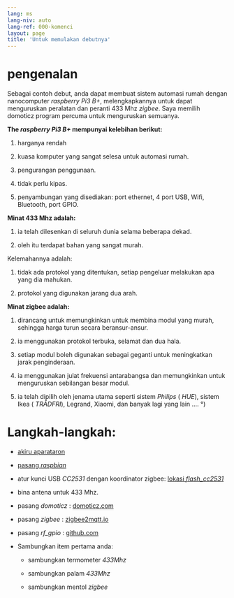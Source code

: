 ```yaml
---
lang: ms
lang-niv: auto
lang-ref: 000-komenci
layout: page
title: 'Untuk memulakan debutnya'
---
```


# pengenalan
Sebagai contoh debut, anda dapat membuat sistem automasi rumah dengan nanocomputer _raspberry Pi3 B+_, melengkapkannya untuk dapat menguruskan peralatan dan peranti 433 Mhz _zigbee_. Saya memilih domoticz program percuma untuk menguruskan semuanya.

**The _raspberry Pi3 B+_ mempunyai kelebihan berikut:**

 1. harganya rendah


 2. kuasa komputer yang sangat selesa untuk automasi rumah.


 3. pengurangan penggunaan.


 4. tidak perlu kipas.


 5. penyambungan yang disediakan: port ethernet, 4 port USB, Wifi, Bluetooth, port GPIO.




**Minat 433 Mhz adalah:**

 1. ia telah dilesenkan di seluruh dunia selama beberapa dekad.


 2. oleh itu terdapat bahan yang sangat murah.



 
Kelemahannya adalah:

 1. tidak ada protokol yang ditentukan, setiap pengeluar melakukan apa yang dia mahukan.


 2. protokol yang digunakan jarang dua arah.




**Minat zigbee adalah:**

 1. dirancang untuk memungkinkan untuk membina modul yang murah, sehingga harga turun secara beransur-ansur.


 1. ia menggunakan protokol terbuka, selamat dan dua hala.


 1. setiap modul boleh digunakan sebagai geganti untuk meningkatkan jarak penginderaan.


 1. ia menggunakan julat frekuensi antarabangsa dan memungkinkan untuk menguruskan sebilangan besar modul.


 1. ia telah dipilih oleh jenama utama seperti sistem _Philips_ ( _HUE_), sistem Ikea ( _TRÅDFRI_), Legrand, Xiaomi, dan banyak lagi yang lain .... °)




# Langkah-langkah:

* [akiru aparataron](_posts/2020-08-31-aparataro.md)


* [pasang _raspbian_](_posts/2020-12-22-instali_raspbian.md)


* atur kunci USB _CC2531_  dengan koordinator zigbee: [ lokasi _flash_cc2531_](https://jmichault.github.io/flash_cc2531-dok/)


* bina antena untuk 433 Mhz.


* pasang _domoticz_ : [domoticz.com](https://www.domoticz.com/wiki/Raspberry_Pi)
  


* pasang _zigbee_ : [zigbee2mqtt.io](https://www.zigbee2mqtt.io/getting_started/running_zigbee2mqtt.html)


* pasang _rf_gpio_ : [github.com](https://github.com/jmichault/rf_gpio/blob/master/LeguMin.md)
  


* Sambungkan item pertama anda:  


  * sambungkan termometer _433Mhz_


  * sambungkan palam _433Mhz_


  * sambungkan mentol _zigbee_



